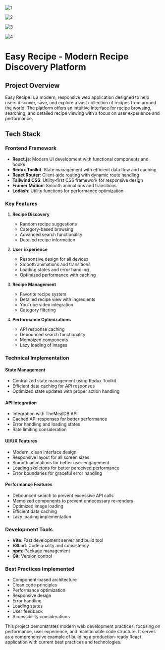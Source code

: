 

![1](https://github.com/user-attachments/assets/a0c2ed3f-0209-43e1-b51e-699f21074467)

![2](https://github.com/user-attachments/assets/bfa72564-f153-4488-8145-925a026f6cd9)

![3](https://github.com/user-attachments/assets/c766037f-7b65-482a-a2af-de589424dbf5)

![4](https://github.com/user-attachments/assets/8ea11b17-3fd9-454f-b2ea-71809be1d426)




# Easy Recipe - Modern Recipe Discovery Platform

## Project Overview
Easy Recipe is a modern, responsive web application designed to help users discover, save, and explore a vast collection of recipes from around the world. The platform offers an intuitive interface for recipe browsing, searching, and detailed recipe viewing with a focus on user experience and performance.

## Tech Stack

### Frontend Framework
- **React.js**: Modern UI development with functional components and hooks
- **Redux Toolkit**: State management with efficient data flow and caching
- **React Router**: Client-side routing with dynamic route handling
- **Tailwind CSS**: Utility-first CSS framework for responsive design
- **Framer Motion**: Smooth animations and transitions
- **Lodash**: Utility functions for performance optimization

### Key Features
1. **Recipe Discovery**
   - Random recipe suggestions
   - Category-based browsing
   - Advanced search functionality
   - Detailed recipe information

2. **User Experience**
   - Responsive design for all devices
   - Smooth animations and transitions
   - Loading states and error handling
   - Optimized performance with caching

3. **Recipe Management**
   - Favorite recipe system
   - Detailed recipe view with ingredients
   - YouTube video integration
   - Category filtering

4. **Performance Optimizations**
   - API response caching
   - Debounced search functionality
   - Memoized components
   - Lazy loading of images

### Technical Implementation

#### State Management
- Centralized state management using Redux Toolkit
- Efficient data caching for API responses
- Optimized state updates with proper action handling

#### API Integration
- Integration with TheMealDB API
- Cached API responses for better performance
- Error handling and loading states
- Rate limiting consideration

#### UI/UX Features
- Modern, clean interface design
- Responsive layout for all screen sizes
- Smooth animations for better user engagement
- Loading skeletons for better perceived performance
- Error boundaries for graceful error handling

#### Performance Features
- Debounced search to prevent excessive API calls
- Memoized components to prevent unnecessary re-renders
- Optimized image loading
- Efficient data caching
- Lazy loading implementation

### Development Tools
- **Vite**: Fast development server and build tool
- **ESLint**: Code quality and consistency
- **npm**: Package management
- **Git**: Version control

### Best Practices Implemented
- Component-based architecture
- Clean code principles
- Performance optimization
- Responsive design
- Error handling
- Loading states
- User feedback
- Accessibility considerations

This project demonstrates modern web development practices, focusing on performance, user experience, and maintainable code structure. It serves as a comprehensive example of building a production-ready React application with current best practices and technologies.

